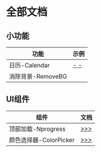 # 全部文档

## 小功能
功能 | 示例
---  | ---
日历-Calendar | [ - - ](docs/calendat.md)
消除背景-RemoveBG |

## UI组件
组件 | 文档
--- | ---
顶部加载-Nprogress | [ >>> ](docs/nprogress.md)
颜色选择器-ColorPicker | [ >>> ](doc/colorPicker.md)




<!-- - **nprogress 加载进度条**： https://developers.weixin.qq.com/s/WMGBlvmi7xmd

- **ColorPicker 颜色拾色器**：  https://developers.weixin.qq.com/s/39BYGumI7Emf

- **calendar 日历(含农历)**： https://developers.weixin.qq.com/s/t9CFaumI7tmx -->
